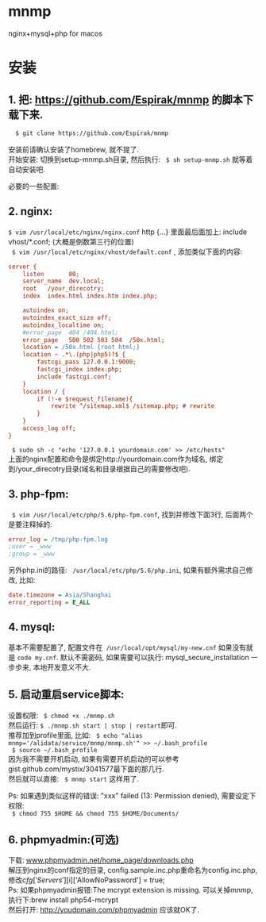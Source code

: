 # mnmp
nginx+mysql+php for macos

# 安装
## 1. 把: https://github.com/Espirak/mnmp 的脚本下载下来.

```bash
  $ git clone https://github.com/Espirak/mnmp
```
 安装前请确认安装了homebrew, 就不提了.  
 开始安装: 切换到setup-mnmp.sh目录, 然后执行: ``` $ sh setup-mnmp.sh``` 就等着自动安装吧.

必要的一些配置:

## 2. nginx:

``` $ vim /usr/local/etc/nginx/nginx.conf ```
http {...} 里面最后面加上:  include vhost/*.conf; (大概是倒数第三行的位置)  
``` $ vim /usr/local/etc/nginx/vhost/default.conf``` , 添加类似下面的内容:
```ini
server {
    listen       80;
    server_name  dev.local;
    root   /your_direcotry;
    index  index.html index.htm index.php;

    autoindex on;
    autoindex_exact_size off;
    autoindex_localtime on;
    #error_page  404 /404.html;
    error_page   500 502 503 504  /50x.html;
    location = /50x.html {root html;}
    location ~ .*\.(php|php5)?$ {
        fastcgi_pass 127.0.0.1:9000;
        fastcgi_index index.php;
        include fastcgi.conf;
    }
    location / {
        if (!-e $request_filename){
            rewrite ^/sitemap.xml$ /sitemap.php; # rewrite
        }
    }
    access_log off;
}
```
``` $ sudo sh -c "echo '127.0.0.1 yourdomain.com' >> /etc/hosts"```  
上面的nginx配置和命令是绑定http://yourdomain.com作为域名, 绑定到/your_direcotry目录(域名和目录根据自己的需要修改吧).

## 3. php-fpm:

``` $ vim /usr/local/etc/php/5.6/php-fpm.conf```, 找到并修改下面3行, 后面两个是要注释掉的:
```ini
error_log = /tmp/php-fpm.log
;user = _www
;group = _www
```
 另外php.ini的路径: ``` /usr/local/etc/php/5.6/php.ini```, 如果有额外需求自己修改, 比如:
```ini
date.timezone = Asia/Shanghai
error_reporting = E_ALL
```
## 4. mysql:

基本不需要配置了, 配置文件在``` /usr/local/opt/mysql/my-new.cnf``` 如果没有就是 ```code my.cnf```.
默认不需密码, 如果需要可以执行: mysql_secure_installation 一步步来, 本地开发意义不大.

## 5. 启动重启service脚本:

设置权限: ``` $ chmod +x ./mnmp.sh```  
然后运行: ``` $ ./mnmp.sh start | stop | restart ```即可.  
推荐加到profile里面, 比如: ``` $ echo "alias mnmp='/alidata/service/mnmp/mnmp.sh'" >> ~/.bash_profile```  
``` $ source ~/.bash_profile```  
因为我不需要开机启动, 如果有需要开机启动的可以参考gist.github.com/mystix/3041577最下面的那几行.  
然后就可以直接: ``` $ mnmp start``` 这样用了.

Ps: 如果遇到类似这样的错误: "xxx" failed (13: Permission denied), 需要设定下权限:  
``` $ chmod 755 $HOME && chmod 755 $HOME/Documents/```

## 6. phpmyadmin:(可选)  

下载: www.phpmyadmin.net/home_page/downloads.php  
解压到nginx的conf指定的目录, config.sample.inc.php重命名为config.inc.php, 修改$cfg['Servers'][$i]['AllowNoPassword'] = true;  
Ps: 如果phpmyadmin报错:The mcrypt extension is missing. 可以关掉mnmp, 执行下:brew install php54-mcrypt  
然后打开: http://youdomain.com/phpmyadmin 应该就OK了.
